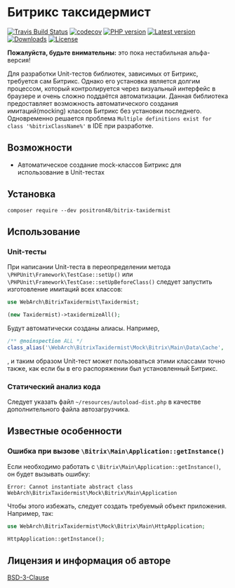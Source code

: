 Битрикс таксидермист
====================
[![Travis Build Status](https://travis-ci.com/webarchitect609/bitrix-taxidermist.svg?branch=master)](https://travis-ci.com/webarchitect609/bitrix-taxidermist)
[![codecov](https://codecov.io/gh/webarchitect609/bitrix-taxidermist/branch/master/graph/badge.svg?token=BVYMR6SDYJ)](https://codecov.io/gh/webarchitect609/bitrix-taxidermist)
[![PHP version](https://img.shields.io/packagist/php-v/webarchitect609/bitrix-taxidermist)](https://www.php.net/supported-versions.php)
[![Latest version](https://img.shields.io/github/v/tag/webarchitect609/bitrix-taxidermist?sort=semver)](https://github.com/webarchitect609/bitrix-taxidermist/releases)
[![Downloads](https://img.shields.io/packagist/dt/webarchitect609/bitrix-taxidermist)](https://packagist.org/packages/webarchitect609/bitrix-taxidermist)
[![License](https://img.shields.io/github/license/webarchitect609/bitrix-taxidermist)](LICENSE.md)

**Пожалуйста, будьте внимательны:** это пока нестабильная альфа-версия!

Для разработки Unit-тестов библиотек, зависимых от Битрикс, требуется сам Битрикс. Однако его установка является долгим
процессом, который контролируется через визуальный интерфейс в браузере и очень сложно поддаётся автоматизации. Данная
библиотека предоставляет возможность автоматического создания имитаций(mocking) классов Битрикс без установки
последнего. Одновременно решается проблема `Multiple definitions exist for class '%bitrixClassName%'` в IDE при
разработке.

Возможности
-----------
- Автоматическое создание mock-классов Битрикс для использование в Unit-тестах
    
Установка
---------
`composer require --dev positron48/bitrix-taxidermist`

Использование
-------------
### Unit-тесты

При написании Unit-теста в переопределении метода `\PHPUnit\Framework\TestCase::setUp()` или
`\PHPUnit\Framework\TestCase::setUpBeforeClass()` следует запустить изготовление имитаций всех классов:

```php
use WebArch\BitrixTaxidermist\Taxidermist;

(new Taxidermist)->taxidermizeAll();

```

Будут автоматически созданы алиасы. Например, 

```php
/** @noinspection ALL */
class_alias('\WebArch\BitrixTaxidermist\Mock\Bitrix\Main\Data\Cache', '\Bitrix\Main\Data\Cache');
```

, и таким образом Unit-тест может пользоваться этими классами точно также, как если бы в его распоряжении был
установленный Битрикс.

### Статический анализ кода

Следует указать файл `~/resources/autoload-dist.php` в качестве дополнительного файла автозагрузчика.

Известные особенности
---------------------

### Ошибка при вызове `\Bitrix\Main\Application::getInstance()`

Если необходимо работать с `\Bitrix\Main\Application::getInstance()`, он будет вызывать ошибку:
```
Error: Cannot instantiate abstract class WebArch\BitrixTaxidermist\Mock\Bitrix\Main\Application
```
Чтобы этого избежать, следует создать требуемый объект приложения. Например, так:

```php
use WebArch\BitrixTaxidermist\Mock\Bitrix\Main\HttpApplication;

HttpApplication::getInstance();
```

Лицензия и информация об авторе
-------------------------------
[BSD-3-Clause](LICENSE.md)
